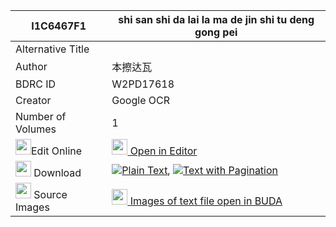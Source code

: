 |I1C6467F1|shi san shi da lai la ma de jin shi tu deng gong pei 
| --- | --- 
|Alternative Title |
|Author| 本擦达瓦
|BDRC ID | W2PD17618
|Creator | Google OCR
|Number of Volumes| 1
|<img width="25" src="https://img.icons8.com/color/25/000000/edit-property.png">Edit Online| [<img width="25" src="https://avatars.githubusercontent.com/u/45091458?s=200&v=4"> Open in Editor](http://editor.openpecha.org/I1C6467F1)
|<img width="25" src="https://img.icons8.com/fluent/48/000000/download-2.png"/>  Download | [![](https://img.icons8.com/color/20/000000/txt.png)Plain Text](https://github.com/Openpecha/I1C6467F1/releases/download/v1/shi_san_shi_da_lai_la_ma_de_ji_plain_I1C6467F1.zip), [![](https://img.icons8.com/color/20/000000/txt.png)Text with Pagination](https://github.com/Openpecha/I1C6467F1/releases/download/v1/shi_san_shi_da_lai_la_ma_de_ji_pages_I1C6467F1.zip)
|<img width="25" src="https://img.icons8.com/plasticine/100/000000/pictures-folder.png"/>  Source Images | [<img width="25" src="https://library.bdrc.io/icons/BUDA-small.svg"> Images of text file open in BUDA](https://library.bdrc.io/show/bdr:W2PD17618)